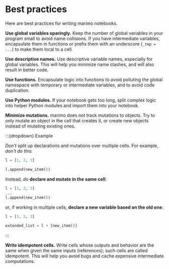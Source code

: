 # Best practices

Here are best practices for writing marimo notebooks.

**Use global variables sparingly.** Keep the number of global variables in your
program small to avoid name collisions. If you have intermediate variables,
encapsulate them in functions or prefix them with an underscore (`_tmp = ...`) to
make them local to a cell.

**Use descriptive names.** Use descriptive variable names, especially for
global variables. This will help you minimize name clashes, and will also
result in better code.

**Use functions.** Encapsulate logic into functions to avoid polluting the
global namespace with
temporary or intermediate variables, and to avoid code duplication.

**Use Python modules.** If your notebook gets too long, split complex logic
into helper Python modules and import them into your notebook.

**Minimize mutations.** marimo does not track mutations to objects. Try to
only mutate an object in the cell that creates it, or create new objects
instead of mutating existing ones.

:::{dropdown} Example

_Don't_ split up declarations and mutations over multiple cells. For example, _don't
do this:_

```python
l = [1, 2, 3]
```

```python
l.append(new_item())
```

Instead, _do_ **declare and mutate in the same cell**:

```python
l = [1, 2, 3]
...
l.append(new_item())
```

or, if working in multiple cells, **declare a new variable based on the old
one**:

```python
l = [1, 2, 3]
```

```python
extended_list = l + [new_item()]
```

:::

**Write idempotent cells.**
Write cells whose outputs and behavior are the same
when given the same inputs (references); such cells are called idempotent. This
will help you avoid bugs and cache expensive intermediate computations.
